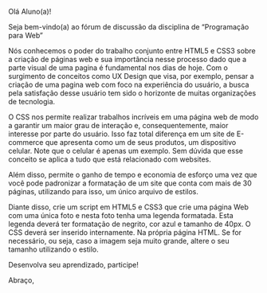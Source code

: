 Olá Aluno(a)!

Seja bem-vindo(a) ao fórum de discussão da disciplina de “Programação para Web”

Nós conhecemos o poder do trabalho conjunto entre HTML5 e CSS3 sobre a criação de páginas web e sua importância nesse processo dado que a parte visual de uma pagina é fundamental nos dias de hoje. Com o surgimento de conceitos como UX Design que visa, por exemplo, pensar a criação de uma pagina web com foco na experiência do usuário, a busca pela satisfação desse usuário tem sido o horizonte de muitas organizações de tecnologia.

O CSS nos permite realizar trabalhos incríveis em uma página web de modo a garantir um maior grau de interação e, consequentemente, maior interesse por parte do usuário. Isso faz total diferença em um site de E-commerce que apresenta como um de seus produtos, um dispositivo celular. Note que o celular é apenas um exemplo. Sem dúvida que esse conceito se aplica a tudo que está relacionado com websites.

Além disso, permite o ganho de tempo e economia de esforço uma vez que você pode padronizar a formatação de um site que conta com mais de 30 páginas, utilizando para isso, um único arquivo de estilos.

Diante disso, crie um script em HTML5 e CSS3 que crie uma página Web com uma única foto e nesta foto tenha uma legenda formatada. Esta legenda deverá ter formatação de negrito, cor azul e tamanho de 40px. O CSS deverá ser inserido internamente. Na própria página HTML. Se for necessário, ou seja, caso a imagem seja muito grande, altere o seu tamanho utilizando o estilo.

Desenvolva seu aprendizado, participe!

Abraço,
